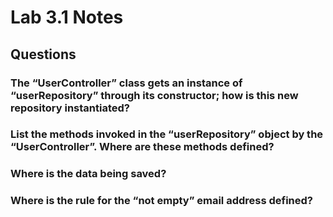 # Lab 3.1 Notes

## Questions

### The “UserController” class gets an instance of “userRepository” through its constructor; how is this new repository instantiated?



### List the methods invoked in the “userRepository” object by the “UserController”. Where are these methods defined?



### Where is the data being saved?



### Where is the rule for the “not empty” email address defined?